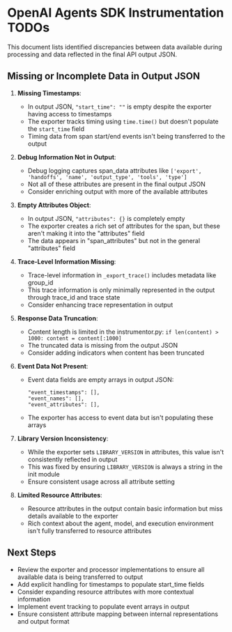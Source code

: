 # OpenAI Agents SDK Instrumentation TODOs

This document lists identified discrepancies between data available during processing and data reflected in the final API output JSON.

## Missing or Incomplete Data in Output JSON

1. **Missing Timestamps**:
   - In output JSON, `"start_time": ""` is empty despite the exporter having access to timestamps
   - The exporter tracks timing using `time.time()` but doesn't populate the `start_time` field
   - Timing data from span start/end events isn't being transferred to the output

2. **Debug Information Not in Output**:
   - Debug logging captures span_data attributes like `['export', 'handoffs', 'name', 'output_type', 'tools', 'type']`
   - Not all of these attributes are present in the final output JSON
   - Consider enriching output with more of the available attributes

3. **Empty Attributes Object**:
   - In output JSON, `"attributes": {}` is completely empty
   - The exporter creates a rich set of attributes for the span, but these aren't making it into the "attributes" field
   - The data appears in "span_attributes" but not in the general "attributes" field

4. **Trace-Level Information Missing**:
   - Trace-level information in `_export_trace()` includes metadata like group_id
   - This trace information is only minimally represented in the output through trace_id and trace state
   - Consider enhancing trace representation in output

5. **Response Data Truncation**:
   - Content length is limited in the instrumentor.py: `if len(content) > 1000: content = content[:1000]`
   - The truncated data is missing from the output JSON
   - Consider adding indicators when content has been truncated

6. **Event Data Not Present**:
   - Event data fields are empty arrays in output JSON:
     ```
     "event_timestamps": [],
     "event_names": [],
     "event_attributes": [],
     ```
   - The exporter has access to event data but isn't populating these arrays

7. **Library Version Inconsistency**:
   - While the exporter sets `LIBRARY_VERSION` in attributes, this value isn't consistently reflected in output
   - This was fixed by ensuring `LIBRARY_VERSION` is always a string in the init module
   - Ensure consistent usage across all attribute setting

8. **Limited Resource Attributes**:
   - Resource attributes in the output contain basic information but miss details available to the exporter
   - Rich context about the agent, model, and execution environment isn't fully transferred to resource attributes

## Next Steps

- Review the exporter and processor implementations to ensure all available data is being transferred to output
- Add explicit handling for timestamps to populate start_time fields
- Consider expanding resource attributes with more contextual information
- Implement event tracking to populate event arrays in output
- Ensure consistent attribute mapping between internal representations and output format
